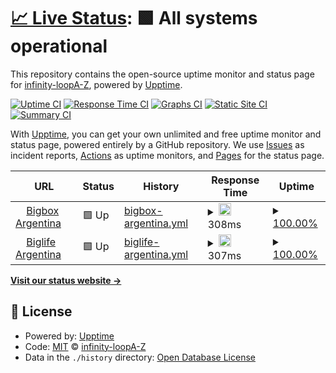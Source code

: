 # [📈 Live Status](https://infinity-loopA-Z.github.io/upptime): <!--live status--> **🟩 All systems operational**

This repository contains the open-source uptime monitor and status page for [infinity-loopA-Z](https://infinity-loopA-Z.github.io/upptime), powered by [Upptime](https://github.com/upptime/upptime).

[![Uptime CI](https://github.com/infinity-loopA-Z/upptime/workflows/Uptime%20CI/badge.svg)](https://github.com/infinity-loopA-Z/upptime/actions?query=workflow%3A%22Uptime+CI%22)
[![Response Time CI](https://github.com/infinity-loopA-Z/upptime/workflows/Response%20Time%20CI/badge.svg)](https://github.com/infinity-loopA-Z/upptime/actions?query=workflow%3A%22Response+Time+CI%22)
[![Graphs CI](https://github.com/infinity-loopA-Z/upptime/workflows/Graphs%20CI/badge.svg)](https://github.com/infinity-loopA-Z/upptime/actions?query=workflow%3A%22Graphs+CI%22)
[![Static Site CI](https://github.com/infinity-loopA-Z/upptime/workflows/Static%20Site%20CI/badge.svg)](https://github.com/infinity-loopA-Z/upptime/actions?query=workflow%3A%22Static+Site+CI%22)
[![Summary CI](https://github.com/infinity-loopA-Z/upptime/workflows/Summary%20CI/badge.svg)](https://github.com/infinity-loopA-Z/upptime/actions?query=workflow%3A%22Summary+CI%22)

With [Upptime](https://upptime.js.org), you can get your own unlimited and free uptime monitor and status page, powered entirely by a GitHub repository. We use [Issues](https://github.com/infinity-loopA-Z/upptime/issues) as incident reports, [Actions](https://github.com/infinity-loopA-Z/upptime/actions) as uptime monitors, and [Pages](https://infinity-loopA-Z.github.io/upptime) for the status page.

<!--start: status pages-->
<!-- This summary is generated by Upptime (https://github.com/upptime/upptime) -->
<!-- Do not edit this manually, your changes will be overwritten -->
<!-- prettier-ignore -->
| URL | Status | History | Response Time | Uptime |
| --- | ------ | ------- | ------------- | ------ |
| <img alt="" src="https://favicons.githubusercontent.com/www.bigbox.com.ar" height="13"> [Bigbox Argentina](https://www.bigbox.com.ar) | 🟩 Up | [bigbox-argentina.yml](https://github.com/InfinityLoopA-Z/super-octo-waddle/commits/HEAD/history/bigbox-argentina.yml) | <details><summary><img alt="Response time graph" src="./graphs/bigbox-argentina/response-time-week.png" height="20"> 308ms</summary><br><a href="https://infinity-loopA-Z.github.io/super-octo-waddle/history/bigbox-argentina"><img alt="Response time 311" src="https://img.shields.io/endpoint?url=https%3A%2F%2Fraw.githubusercontent.com%2FInfinityLoopA-Z%2Fsuper-octo-waddle%2FHEAD%2Fapi%2Fbigbox-argentina%2Fresponse-time.json"></a><br><a href="https://infinity-loopA-Z.github.io/super-octo-waddle/history/bigbox-argentina"><img alt="24-hour response time 346" src="https://img.shields.io/endpoint?url=https%3A%2F%2Fraw.githubusercontent.com%2FInfinityLoopA-Z%2Fsuper-octo-waddle%2FHEAD%2Fapi%2Fbigbox-argentina%2Fresponse-time-day.json"></a><br><a href="https://infinity-loopA-Z.github.io/super-octo-waddle/history/bigbox-argentina"><img alt="7-day response time 308" src="https://img.shields.io/endpoint?url=https%3A%2F%2Fraw.githubusercontent.com%2FInfinityLoopA-Z%2Fsuper-octo-waddle%2FHEAD%2Fapi%2Fbigbox-argentina%2Fresponse-time-week.json"></a><br><a href="https://infinity-loopA-Z.github.io/super-octo-waddle/history/bigbox-argentina"><img alt="30-day response time 289" src="https://img.shields.io/endpoint?url=https%3A%2F%2Fraw.githubusercontent.com%2FInfinityLoopA-Z%2Fsuper-octo-waddle%2FHEAD%2Fapi%2Fbigbox-argentina%2Fresponse-time-month.json"></a><br><a href="https://infinity-loopA-Z.github.io/super-octo-waddle/history/bigbox-argentina"><img alt="1-year response time 311" src="https://img.shields.io/endpoint?url=https%3A%2F%2Fraw.githubusercontent.com%2FInfinityLoopA-Z%2Fsuper-octo-waddle%2FHEAD%2Fapi%2Fbigbox-argentina%2Fresponse-time-year.json"></a></details> | <details><summary><a href="https://infinity-loopA-Z.github.io/super-octo-waddle/history/bigbox-argentina">100.00%</a></summary><a href="https://infinity-loopA-Z.github.io/super-octo-waddle/history/bigbox-argentina"><img alt="All-time uptime 100.00%" src="https://img.shields.io/endpoint?url=https%3A%2F%2Fraw.githubusercontent.com%2FInfinityLoopA-Z%2Fsuper-octo-waddle%2FHEAD%2Fapi%2Fbigbox-argentina%2Fuptime.json"></a><br><a href="https://infinity-loopA-Z.github.io/super-octo-waddle/history/bigbox-argentina"><img alt="24-hour uptime 100.00%" src="https://img.shields.io/endpoint?url=https%3A%2F%2Fraw.githubusercontent.com%2FInfinityLoopA-Z%2Fsuper-octo-waddle%2FHEAD%2Fapi%2Fbigbox-argentina%2Fuptime-day.json"></a><br><a href="https://infinity-loopA-Z.github.io/super-octo-waddle/history/bigbox-argentina"><img alt="7-day uptime 100.00%" src="https://img.shields.io/endpoint?url=https%3A%2F%2Fraw.githubusercontent.com%2FInfinityLoopA-Z%2Fsuper-octo-waddle%2FHEAD%2Fapi%2Fbigbox-argentina%2Fuptime-week.json"></a><br><a href="https://infinity-loopA-Z.github.io/super-octo-waddle/history/bigbox-argentina"><img alt="30-day uptime 100.00%" src="https://img.shields.io/endpoint?url=https%3A%2F%2Fraw.githubusercontent.com%2FInfinityLoopA-Z%2Fsuper-octo-waddle%2FHEAD%2Fapi%2Fbigbox-argentina%2Fuptime-month.json"></a><br><a href="https://infinity-loopA-Z.github.io/super-octo-waddle/history/bigbox-argentina"><img alt="1-year uptime 100.00%" src="https://img.shields.io/endpoint?url=https%3A%2F%2Fraw.githubusercontent.com%2FInfinityLoopA-Z%2Fsuper-octo-waddle%2FHEAD%2Fapi%2Fbigbox-argentina%2Fuptime-year.json"></a></details>
| <img alt="" src="https://favicons.githubusercontent.com/www.premios.bigbox.com.ar" height="13"> [Biglife Argentina](https://www.premios.bigbox.com.ar) | 🟩 Up | [biglife-argentina.yml](https://github.com/InfinityLoopA-Z/super-octo-waddle/commits/HEAD/history/biglife-argentina.yml) | <details><summary><img alt="Response time graph" src="./graphs/biglife-argentina/response-time-week.png" height="20"> 307ms</summary><br><a href="https://infinity-loopA-Z.github.io/super-octo-waddle/history/biglife-argentina"><img alt="Response time 341" src="https://img.shields.io/endpoint?url=https%3A%2F%2Fraw.githubusercontent.com%2FInfinityLoopA-Z%2Fsuper-octo-waddle%2FHEAD%2Fapi%2Fbiglife-argentina%2Fresponse-time.json"></a><br><a href="https://infinity-loopA-Z.github.io/super-octo-waddle/history/biglife-argentina"><img alt="24-hour response time 348" src="https://img.shields.io/endpoint?url=https%3A%2F%2Fraw.githubusercontent.com%2FInfinityLoopA-Z%2Fsuper-octo-waddle%2FHEAD%2Fapi%2Fbiglife-argentina%2Fresponse-time-day.json"></a><br><a href="https://infinity-loopA-Z.github.io/super-octo-waddle/history/biglife-argentina"><img alt="7-day response time 307" src="https://img.shields.io/endpoint?url=https%3A%2F%2Fraw.githubusercontent.com%2FInfinityLoopA-Z%2Fsuper-octo-waddle%2FHEAD%2Fapi%2Fbiglife-argentina%2Fresponse-time-week.json"></a><br><a href="https://infinity-loopA-Z.github.io/super-octo-waddle/history/biglife-argentina"><img alt="30-day response time 307" src="https://img.shields.io/endpoint?url=https%3A%2F%2Fraw.githubusercontent.com%2FInfinityLoopA-Z%2Fsuper-octo-waddle%2FHEAD%2Fapi%2Fbiglife-argentina%2Fresponse-time-month.json"></a><br><a href="https://infinity-loopA-Z.github.io/super-octo-waddle/history/biglife-argentina"><img alt="1-year response time 341" src="https://img.shields.io/endpoint?url=https%3A%2F%2Fraw.githubusercontent.com%2FInfinityLoopA-Z%2Fsuper-octo-waddle%2FHEAD%2Fapi%2Fbiglife-argentina%2Fresponse-time-year.json"></a></details> | <details><summary><a href="https://infinity-loopA-Z.github.io/super-octo-waddle/history/biglife-argentina">100.00%</a></summary><a href="https://infinity-loopA-Z.github.io/super-octo-waddle/history/biglife-argentina"><img alt="All-time uptime 100.00%" src="https://img.shields.io/endpoint?url=https%3A%2F%2Fraw.githubusercontent.com%2FInfinityLoopA-Z%2Fsuper-octo-waddle%2FHEAD%2Fapi%2Fbiglife-argentina%2Fuptime.json"></a><br><a href="https://infinity-loopA-Z.github.io/super-octo-waddle/history/biglife-argentina"><img alt="24-hour uptime 100.00%" src="https://img.shields.io/endpoint?url=https%3A%2F%2Fraw.githubusercontent.com%2FInfinityLoopA-Z%2Fsuper-octo-waddle%2FHEAD%2Fapi%2Fbiglife-argentina%2Fuptime-day.json"></a><br><a href="https://infinity-loopA-Z.github.io/super-octo-waddle/history/biglife-argentina"><img alt="7-day uptime 100.00%" src="https://img.shields.io/endpoint?url=https%3A%2F%2Fraw.githubusercontent.com%2FInfinityLoopA-Z%2Fsuper-octo-waddle%2FHEAD%2Fapi%2Fbiglife-argentina%2Fuptime-week.json"></a><br><a href="https://infinity-loopA-Z.github.io/super-octo-waddle/history/biglife-argentina"><img alt="30-day uptime 100.00%" src="https://img.shields.io/endpoint?url=https%3A%2F%2Fraw.githubusercontent.com%2FInfinityLoopA-Z%2Fsuper-octo-waddle%2FHEAD%2Fapi%2Fbiglife-argentina%2Fuptime-month.json"></a><br><a href="https://infinity-loopA-Z.github.io/super-octo-waddle/history/biglife-argentina"><img alt="1-year uptime 100.00%" src="https://img.shields.io/endpoint?url=https%3A%2F%2Fraw.githubusercontent.com%2FInfinityLoopA-Z%2Fsuper-octo-waddle%2FHEAD%2Fapi%2Fbiglife-argentina%2Fuptime-year.json"></a></details>

<!--end: status pages-->

[**Visit our status website →**](https://infinity-loopA-Z.github.io/upptime)

## 📄 License

- Powered by: [Upptime](https://github.com/upptime/upptime)
- Code: [MIT](./LICENSE) © [infinity-loopA-Z](https://infinity-loopA-Z.github.io/upptime)
- Data in the `./history` directory: [Open Database License](https://opendatacommons.org/licenses/odbl/1-0/)
